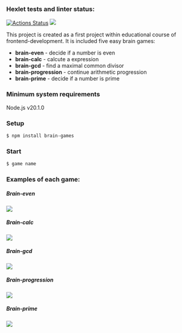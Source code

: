 ### Hexlet tests and linter status:
[![Actions Status](https://github.com/urazgildin/frontend-project-44/workflows/hexlet-check/badge.svg)](https://github.com/urazgildin/frontend-project-44/actions)
<a href="https://codeclimate.com/github/urazgildin/frontend-project-44/maintainability"><img src="https://api.codeclimate.com/v1/badges/2490ce3371803f631c96/maintainability" /></a>

This project is created as a first project within educational course of frontend-development. It is included five easy brain games:
* **brain-even** - decide if a number is even
* **brain-calc** - calcute a expression
* **brain-gcd** - find a maximal common divisor
* **brain-progression** - continue arithmetic progression
* **brain-prime** - decide if a number is prime 

### Minimum system requirements
Node.js v20.1.0

### Setup
```bash
$ npm install brain-games
```
### Start
```bash
$ game name
```
### Examples of each game:

##### Brain-even
<a href="https://asciinema.org/a/yjcciqsVuo1l7pLMD0HUJ6z57" target="_blank"><img src="https://asciinema.org/a/yjcciqsVuo1l7pLMD0HUJ6z57.svg" /></a>

##### Brain-calc
<a href="https://asciinema.org/a/qLyjdOat1FvVPAJOvQUkvOfuo" target="_blank"><img src="https://asciinema.org/a/qLyjdOat1FvVPAJOvQUkvOfuo.svg" /></a>

##### Brain-gcd
<a href="https://asciinema.org/a/SQMkDR2YBtvRphPyIXiUr5HwY" target="_blank"><img src="https://asciinema.org/a/SQMkDR2YBtvRphPyIXiUr5HwY.svg" /></a>

##### Brain-progression
<a href="https://asciinema.org/a/UElET1Hz8mLVnko2zonH3j0QR" target="_blank"><img src="https://asciinema.org/a/UElET1Hz8mLVnko2zonH3j0QR.svg" /></a>

##### Brain-prime
<a href="https://asciinema.org/a/vNHX0Ook1gRgYfR5epyONxw88" target="_blank"><img src="https://asciinema.org/a/vNHX0Ook1gRgYfR5epyONxw88.svg" /></a>
